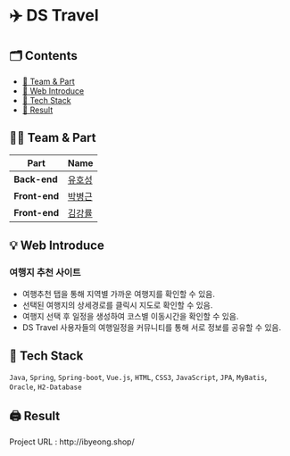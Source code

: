 # ✈️ DS Travel

## 🗂️ Contents
- <a href="#0"> 🔗 Team & Part </a>
- <a href="#1"> 🔗 Web Introduce </a>
- <a href="#2"> 🔗 Tech Stack </a>
- <a href="#3"> 🔗 Result </a>

<h2 id="0"> 🙋‍♂️ Team & Part </h2>

| Part          | Name                                                  |
| ------------- | ----------------------------------------------------- |
| **Back-end**  | <a href="https://github.com/YuHoSeong">유호성</a>      |  
| **Front-end** | <a href="https://github.com/PARKBYEONGKEN">박병근</a>  |
| **Front-end** | <a href="https://github.com/eggmong1007">김강률</a>    |

<h2 id="1"> 💡 Web Introduce </h2>

### 여행지 추천 사이트
- 여행추천 탭을 통해 지역별 가까운 여행지를 확인할 수 있음.
- 선택된 여행지의 상세경로를 클릭시 지도로 확인할 수 있음.
- 여행지 선택 후 일정을 생성하여 코스별 이동시간을 확인할 수 있음.
- DS Travel 사용자들의 여행일정을 커뮤니티를 통해 서로 정보를 공유할 수 있음.


<h2 id="2"> 🧰 Tech Stack </h2>

`Java`, `Spring`, `Spring-boot`, `Vue.js`, `HTML`, `CSS3`, `JavaScript`, `JPA`, `MyBatis`, `Oracle`, `H2-Database`


<h2 id="3"> 🖨️ Result </h2>
Project URL : http://ibyeong.shop/
